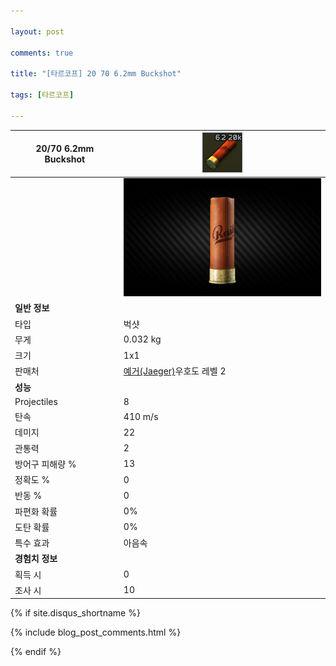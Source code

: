 ```yaml
---

layout: post

comments: true

title: "[타르코프] 20 70 6.2mm Buckshot"

tags: [타르코프]

---
```


|20/70 6.2mm Buckshot|![20/70 6.2mm Buckshot](/assets/image/tarkov/bullet/207062mmBuckshotIcon.png)|
|--|--|
||![20/70 6.2mm Buckshot](/assets/image/tarkov/bullet/20x70BUCKSHOTIMAGE.png)|
|**일반 정보**|
|타입|벅샷|
|무게|0.032 kg|
|크기|1x1|
|판매처|[예거(Jaeger)](https://)우호도 레벨 2|
|**성능**|
|Projectiles|8|
|탄속|410 m/s|
|데미지|22|
|관통력|2|
|방어구 피해량 %|13|
|정확도 %|0|
|반동 %|0|
|파편화 확률|0%|
|도탄 확률|0%|
|특수 효과|아음속|
|**경험치 정보**|
|획득 시|0|
|조사 시|10|

{% if site.disqus_shortname %}

<div class="comments">

  {% include blog_post_comments.html %}

</div>

{% endif %}

<div id="disqus_thread"></div>